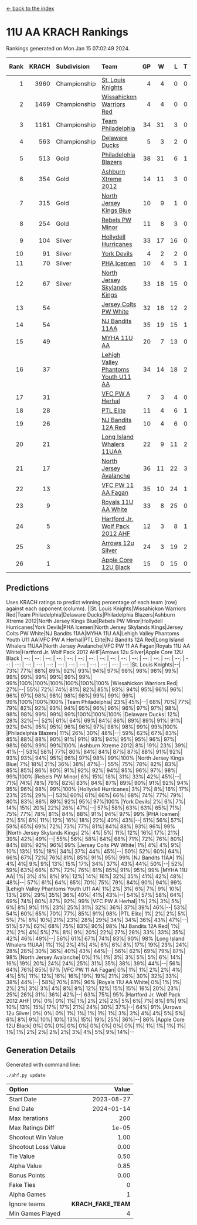 [<- back to the index](readme.md)
# 11U AA KRACH Rankings
Rankings generated on Mon Jan 15 07:02:49 2024.

Rank|KRACH|Subdivision|Team|GP|W|L|T|OTW|OTL|SoS|Exp Wins|Win Diff
---:|---:|:---|:---|---:|---:|---:|---:|---:|---:|---:|---:|---:
1|3960|Championship|[St. Louis Knights](https://gamesheetstats.com/seasons/3659/teams/143319/schedule)|4|4|0|0|0|0|132|4.8|-0.0
2|1469|Championship|[Wissahickon Warriors Red](https://gamesheetstats.com/seasons/3659/teams/140468/schedule)|4|4|0|0|1|0|47|4.8|-0.0
3|1181|Championship|[Team Philadelphia](https://gamesheetstats.com/seasons/3659/teams/140788/schedule)|34|31|3|0|1|1|138|31.9|0.0
4|563|Championship|[Delaware Ducks](https://gamesheetstats.com/seasons/3659/teams/140453/schedule)|5|3|2|0|1|0|514|3.9|0.0
5|513|Gold|[Philadelphia Blazers](https://gamesheetstats.com/seasons/3659/teams/140461/schedule)|38|31|6|1|1|1|260|32.3|-0.0
6|354|Gold|[Ashburn Xtreme 2012](https://gamesheetstats.com/seasons/3659/teams/140775/schedule)|14|11|3|0|1|0|220|11.9|0.0
7|315|Gold|[North Jersey Kings Blue](https://gamesheetstats.com/seasons/3659/teams/140459/schedule)|10|9|1|0|1|0|38|9.9|0.0
8|254|Gold|[Rebels PW Minor](https://gamesheetstats.com/seasons/3659/teams/140786/schedule)|11|8|3|0|0|0|210|8.9|0.0
9|104|Silver|[Hollydell Hurricanes](https://gamesheetstats.com/seasons/3659/teams/140777/schedule)|33|17|16|0|1|3|436|17.9|0.0
10|91|Silver|[York Devils](https://gamesheetstats.com/seasons/3659/teams/140469/schedule)|4|2|2|0|1|0|478|2.9|0.0
11|70|Silver|[PHA Icemen](https://gamesheetstats.com/seasons/3659/teams/143313/schedule)|10|4|5|1|1|0|222|5.4|0.0
12|67|Silver|[North Jersey Skylands Kings](https://gamesheetstats.com/seasons/3659/teams/140784/schedule)|33|18|15|0|2|3|159|18.9|0.0
13|54||[Jersey Colts PW White](https://gamesheetstats.com/seasons/3659/teams/140778/schedule)|32|18|12|2|2|0|100|19.9|0.0
14|54||[NJ Bandits 11AA](https://gamesheetstats.com/seasons/3659/teams/140782/schedule)|35|19|15|1|0|2|122|20.4|0.0
15|49||[MYHA 11U AA](https://gamesheetstats.com/seasons/3659/teams/140781/schedule)|20|7|13|0|0|0|319|7.9|0.0
16|37||[Lehigh Valley Phantoms Youth U11 AA](https://gamesheetstats.com/seasons/3659/teams/140779/schedule)|34|14|18|2|1|1|295|15.9|0.0
17|31||[VFC PW A Herhal](https://gamesheetstats.com/seasons/3659/teams/140467/schedule)|7|3|4|0|1|1|102|3.9|0.0
18|28||[PTL Elite](https://gamesheetstats.com/seasons/3659/teams/140462/schedule)|11|4|6|1|1|0|43|5.4|0.0
19|26||[NJ Bandits 12A Red](https://gamesheetstats.com/seasons/3659/teams/140458/schedule)|10|4|6|0|0|0|43|4.9|0.0
20|21||[Long Island Whalers 11UAA](https://gamesheetstats.com/seasons/3659/teams/140780/schedule)|22|9|11|2|0|1|64|10.9|0.0
21|17||[North Jersey Avalanche](https://gamesheetstats.com/seasons/3659/teams/140783/schedule)|36|11|22|3|1|5|135|13.4|0.0
22|13||[VFC PW 11 AA Fagan](https://gamesheetstats.com/seasons/3659/teams/140789/schedule)|35|10|24|1|3|1|255|11.4|0.0
23|9||[Royals 11U AA White](https://gamesheetstats.com/seasons/3659/teams/140787/schedule)|33|8|25|0|1|0|257|8.9|0.0
24|5||[Hartford Jr. Wolf Pack 2012 AHF](https://gamesheetstats.com/seasons/3659/teams/140776/schedule)|12|3|8|1|0|0|33|4.4|0.0
25|3||[Arrows 12u Silver](https://gamesheetstats.com/seasons/3659/teams/140774/schedule)|24|3|19|2|0|1|66|4.9|0.0
26|1||[Apple Core 12U Black](https://gamesheetstats.com/seasons/3659/teams/140773/schedule)|15|0|15|0|0|0|312|0.9|0.0

## Predictions
Uses KRACH ratings to predict winning percentage of each team (row) against each opponent (column).
||St. Louis Knights|Wissahickon Warriors Red|Team Philadelphia|Delaware Ducks|Philadelphia Blazers|Ashburn Xtreme 2012|North Jersey Kings Blue|Rebels PW Minor|Hollydell Hurricanes|York Devils|PHA Icemen|North Jersey Skylands Kings|Jersey Colts PW White|NJ Bandits 11AA|MYHA 11U AA|Lehigh Valley Phantoms Youth U11 AA|VFC PW A Herhal|PTL Elite|NJ Bandits 12A Red|Long Island Whalers 11UAA|North Jersey Avalanche|VFC PW 11 AA Fagan|Royals 11U AA White|Hartford Jr. Wolf Pack 2012 AHF|Arrows 12u Silver|Apple Core 12U Black
| --: | --: | --: | --: | --: | --: | --: | --: | --: | --: | --: | --: | --: | --: | --: | --: | --: | --: | --: | --: | --: | --: | --: | --: | --: | --: | --: 
|St. Louis Knights|--| 73%| 77%| 88%| 89%| 92%| 93%| 94%| 97%| 98%| 98%| 98%| 99%| 99%| 99%| 99%| 99%| 99%| 99%| 99%|100%|100%|100%|100%|100%|100%
|Wissahickon Warriors Red| 27%|--| 55%| 72%| 74%| 81%| 82%| 85%| 93%| 94%| 95%| 96%| 96%| 96%| 97%| 98%| 98%| 98%| 98%| 99%| 99%| 99%| 99%|100%|100%|100%
|Team Philadelphia| 23%| 45%|--| 68%| 70%| 77%| 79%| 82%| 92%| 93%| 94%| 95%| 96%| 96%| 96%| 97%| 97%| 98%| 98%| 98%| 99%| 99%| 99%|100%|100%|100%
|Delaware Ducks| 12%| 28%| 32%|--| 52%| 61%| 64%| 69%| 84%| 86%| 89%| 89%| 91%| 91%| 92%| 94%| 95%| 95%| 96%| 96%| 97%| 98%| 98%| 99%| 99%|100%
|Philadelphia Blazers| 11%| 26%| 30%| 48%|--| 59%| 62%| 67%| 83%| 85%| 88%| 88%| 90%| 91%| 91%| 93%| 94%| 95%| 95%| 96%| 97%| 98%| 98%| 99%| 99%|100%
|Ashburn Xtreme 2012|  8%| 19%| 23%| 39%| 41%|--| 53%| 58%| 77%| 80%| 84%| 84%| 87%| 87%| 88%| 91%| 92%| 93%| 93%| 94%| 95%| 96%| 97%| 98%| 99%|100%
|North Jersey Kings Blue|  7%| 18%| 21%| 36%| 38%| 47%|--| 55%| 75%| 78%| 82%| 83%| 85%| 85%| 86%| 90%| 91%| 92%| 92%| 94%| 95%| 96%| 97%| 98%| 99%|100%
|Rebels PW Minor|  6%| 15%| 18%| 31%| 33%| 42%| 45%|--| 71%| 74%| 78%| 79%| 82%| 83%| 84%| 87%| 89%| 90%| 91%| 92%| 94%| 95%| 96%| 98%| 99%|100%
|Hollydell Hurricanes|  3%|  7%|  8%| 16%| 17%| 23%| 25%| 29%|--| 53%| 60%| 61%| 66%| 66%| 68%| 74%| 77%| 79%| 80%| 83%| 86%| 89%| 92%| 95%| 97%|100%
|York Devils|  2%|  6%|  7%| 14%| 15%| 20%| 22%| 26%| 47%|--| 57%| 58%| 63%| 63%| 65%| 71%| 75%| 77%| 78%| 81%| 84%| 88%| 91%| 94%| 97%| 99%
|PHA Icemen|  2%|  5%|  6%| 11%| 12%| 16%| 18%| 22%| 40%| 43%|--| 51%| 56%| 57%| 59%| 65%| 69%| 72%| 73%| 77%| 81%| 84%| 88%| 93%| 96%| 99%
|North Jersey Skylands Kings|  2%|  4%|  5%| 11%| 12%| 16%| 17%| 21%| 39%| 42%| 49%|--| 55%| 56%| 58%| 64%| 68%| 71%| 72%| 76%| 80%| 84%| 88%| 92%| 96%| 99%
|Jersey Colts PW White|  1%|  4%|  4%|  9%| 10%| 13%| 15%| 18%| 34%| 37%| 44%| 45%|--| 50%| 52%| 60%| 64%| 66%| 67%| 72%| 76%| 81%| 85%| 91%| 95%| 99%
|NJ Bandits 11AA|  1%|  4%|  4%|  9%|  9%| 13%| 15%| 17%| 34%| 37%| 43%| 44%| 50%|--| 52%| 59%| 63%| 66%| 67%| 72%| 76%| 81%| 85%| 91%| 95%| 99%
|MYHA 11U AA|  1%|  3%|  4%|  8%|  9%| 12%| 14%| 16%| 32%| 35%| 41%| 42%| 48%| 48%|--| 57%| 61%| 64%| 65%| 70%| 75%| 79%| 84%| 90%| 94%| 99%
|Lehigh Valley Phantoms Youth U11 AA|  1%|  2%|  3%|  6%|  7%|  9%| 10%| 13%| 26%| 29%| 35%| 36%| 40%| 41%| 43%|--| 54%| 57%| 58%| 64%| 69%| 74%| 80%| 87%| 92%| 99%
|VFC PW A Herhal|  1%|  2%|  3%|  5%|  6%|  8%|  9%| 11%| 23%| 25%| 31%| 32%| 36%| 37%| 39%| 46%|--| 53%| 54%| 60%| 65%| 70%| 77%| 85%| 91%| 98%
|PTL Elite|  1%|  2%|  2%|  5%|  5%|  7%|  8%| 10%| 21%| 23%| 28%| 29%| 34%| 34%| 36%| 43%| 47%|--| 51%| 57%| 62%| 68%| 75%| 83%| 90%| 98%
|NJ Bandits 12A Red|  1%|  2%|  2%|  4%|  5%|  7%|  8%|  9%| 20%| 22%| 27%| 28%| 33%| 33%| 35%| 42%| 46%| 49%|--| 56%| 61%| 67%| 74%| 83%| 90%| 98%
|Long Island Whalers 11UAA|  1%|  1%|  2%|  4%|  4%|  6%|  6%|  8%| 17%| 19%| 23%| 24%| 28%| 28%| 30%| 36%| 40%| 43%| 44%|--| 56%| 62%| 69%| 79%| 87%| 98%
|North Jersey Avalanche|  0%|  1%|  1%|  3%|  3%|  5%|  5%|  6%| 14%| 16%| 19%| 20%| 24%| 24%| 25%| 31%| 35%| 38%| 39%| 44%|--| 56%| 64%| 76%| 85%| 97%
|VFC PW 11 AA Fagan|  0%|  1%|  1%|  2%|  2%|  4%|  4%|  5%| 11%| 12%| 16%| 16%| 19%| 19%| 21%| 26%| 30%| 32%| 33%| 38%| 44%|--| 58%| 70%| 81%| 96%
|Royals 11U AA White|  0%|  1%|  1%|  2%|  2%|  3%|  3%|  4%|  8%|  9%| 12%| 12%| 15%| 15%| 16%| 20%| 23%| 25%| 26%| 31%| 36%| 42%|--| 63%| 75%| 95%
|Hartford Jr. Wolf Pack 2012 AHF|  0%|  0%|  0%|  1%|  1%|  2%|  2%|  2%|  5%|  6%|  7%|  8%|  9%|  9%| 10%| 13%| 15%| 17%| 17%| 21%| 24%| 30%| 37%|--| 64%| 91%
|Arrows 12u Silver|  0%|  0%|  0%|  1%|  1%|  1%|  1%|  1%|  3%|  3%|  4%|  4%|  5%|  5%|  6%|  8%|  9%| 10%| 10%| 13%| 15%| 19%| 25%| 36%|--| 86%
|Apple Core 12U Black|  0%|  0%|  0%|  0%|  0%|  0%|  0%|  0%|  0%|  1%|  1%|  1%|  1%|  1%|  1%|  1%|  2%|  2%|  2%|  2%|  3%|  4%|  5%|  9%| 14%|--

## Generation Details

Generated with command line:
```
./ahf.py update
```

| Option | Value |
| :----- | ----: |
| Start Date | 2023-08-27 |
| End Date | 2024-01-14 |
| Max Iterations | 200 |
| Max Ratings Diff | 1e-05 |
| Shootout Win Value | 1.00 |
| Shootout Loss Value | 0.00 |
| Tie Value | 0.50 |
| Alpha Value | 0.85 |
| Bonus Points | 0.00 |
| Fake Ties | 0 |
| Alpha Games | 1 |
| Ignore teams | __KRACH_FAKE_TEAM__ |
| Min Games Played | 4 |

